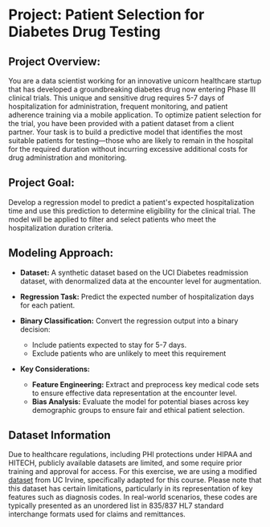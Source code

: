 # Project: Patient Selection for Diabetes Drug Testing

## Project Overview:

You are a data scientist working for an innovative unicorn healthcare startup that has developed a groundbreaking diabetes drug now entering Phase III clinical trials. This unique and sensitive drug requires 5-7 days of hospitalization for administration, frequent monitoring, and patient adherence training via a mobile application. To optimize patient selection for the trial, you have been provided with a patient dataset from a client partner. Your task is to build a predictive model that identifies the most suitable patients for testing—those who are likely to remain in the hospital for the required duration without incurring excessive additional costs for drug administration and monitoring.

## Project Goal:
Develop a regression model to predict a patient's expected hospitalization time and use this prediction to determine eligibility for the clinical trial. The model will be applied to filter and select patients who meet the hospitalization duration criteria.

## Modeling Approach:

* **Dataset:** A synthetic dataset based on the UCI Diabetes readmission dataset, with denormalized data at the encounter level for augmentation.
* **Regression Task:** Predict the expected number of hospitalization days for each patient.
* **Binary Classification:** Convert the regression output into a binary decision:
     - Include patients expected to stay for 5-7 days.
     - Exclude patients who are unlikely to meet this requirement

* **Key Considerations:**
     - **Feature Engineering:** Extract and preprocess key medical code sets to ensure effective data representation at the encounter level.
     - **Bias Analysis:** Evaluate the model for potential biases across key demographic groups to ensure fair and ethical patient selection.


## Dataset Information

Due to healthcare regulations, including PHI protections under HIPAA and HITECH, publicly available datasets are limited, and some require prior training and approval for access. For this exercise, we are using a modified [dataset](https://archive.ics.uci.edu/dataset/296/diabetes+130-us+hospitals+for+years+1999-2008) from UC Irvine, specifically adapted for this course. Please note that this dataset has certain limitations, particularly in its representation of key features such as diagnosis codes. In real-world scenarios, these codes are typically presented as an unordered list in 835/837 HL7 standard interchange formats used for claims and remittances.
